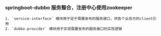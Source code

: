 ### springboot-dubbo 服务整合，注册中心使用zookeeper

```
1. `service-interface` 模块用于定于需要发布的服务接口，供各个业务方的client引用
2. `dubbo-provider` 模块用于实现需要发布的服务接口的实现逻辑
```
